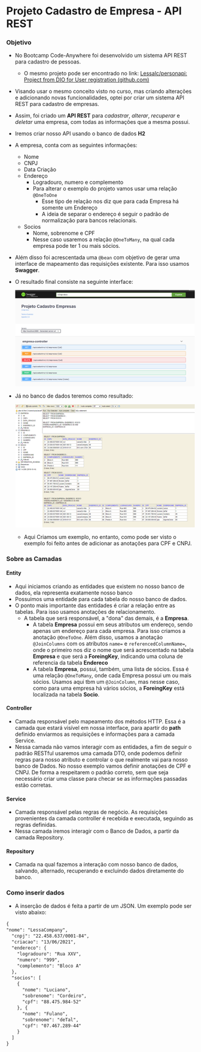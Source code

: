# Projeto Cadastro de Empresa - API REST

### Objetivo

- No Bootcamp Code-Anywhere foi desenvolvido um sistema API REST para cadastro de pessoas. 
  - O mesmo projeto pode ser encontrado no link: [Lessalc/personapi: Project from DIO for User registration (github.com)](https://github.com/Lessalc/personapi)
- Visando usar o mesmo conceito visto no curso, mas criando alterações e adicionando novas funcionalidades, optei por criar um sistema API REST para cadastro de empresas. 

- Assim, foi criado um **API REST** para _cadastrar_, _alterar_, _recuperar_ e _deletar_ uma empresa, com todas as informações que a mesma possui.

- Iremos criar nosso API usando o banco de dados **H2** 

- A empresa, conta com as seguintes informações:
  - Nome
  - CNPJ
  - Data Criação
  - Endereço 
    - Logradouro, numero e complemento
    - Para alterar o exemplo do projeto vamos usar uma relação `@OneToOne`
      - Esse tipo de relação nos diz que para cada Empresa há somente um Endereço
      - A ideia de separar o endereço é seguir o padrão de normalização para bancos relacionais.
  - Socios
    - Nome, sobrenome e CPF
    - Nesse caso usaremos a relação `@OneToMany`, na qual cada empresa pode ter 1 ou mais sócios.
  
- Além disso foi acrescentada uma `@bean` com objetivo de gerar uma interface de mapeamento das requisições existente. Para isso usamos **Swagger**.

- O resultado final consiste na seguinte interface:

  ![swagger_bean](images/swagger_bean.png)

- Já no banco de dados teremos como resultado:

  ![bdh2](images/bdh2.png)

  - Aqui Criamos um exemplo, no entanto, como pode ser visto o exemplo foi feito antes de adicionar as anotações para CPF e CNPJ.

### Sobre as Camadas

#### Entity

- Aqui iniciamos criando as entidades que existem no nosso banco de dados, ela representa exatamente nosso banco
- Possuimos uma entidade para cada tabela do nosso banco de dados. 
- O ponto mais importante das entidades é criar a relação entre as tabelas. Para isso usamos anotações de relacionamento.
  - A tabela que será responsável, a "dona" das demais, é a **Empresa**.
    - A tabela **Empresa** possui em seus atributos um endereço, sendo apenas um endereço para cada empresa. Para isso criamos a anotação `@OneToOne`. Além disso, usamos a anotação `@JoinColumns` com os atributos `name=` e `referencedColumnName=`, onde o primeiro nos diz o nome que será acrescentado na tabela **Empresa** e que será a **ForeingKey**, indicando uma coluna de referencia da tabela **Endereco**
    - A tabela **Empresa**, possui, também, uma lista de sócios. Essa é uma relação `@OneToMany`, onde cada Empresa possui um ou mais sócios. Usamos aqui tbm um `@JoinColumn`, mas nesse caso, como para uma empresa há vários sócios, a **ForeingKey** está localizada na tabela **Socio**.

#### Controller

- Camada responsável pelo mapeamento dos métodos HTTP. Essa é a camada que estará visível em nossa interface, para apartir do **path** definido enviarmos as requisições e informações para a camada Service.
- Nessa camada não vamos interagir com as entidades, a fim de seguir o padrão RESTful usaremos uma camada DTO, onde podemos definir regras para nosso atributo e controlar o que realmente vai para nosso banco de Dados. No nosso exemplo vamos definir anotações de CPF e CNPJ. De forma a respeitarem o padrão correto, sem que seja necessário criar uma classe para checar se as informações passadas estão corretas. 

#### Service

- Camada responsável pelas regras de negócio. As requisições provenientes da camada controller é recebida e executada, seguindo as regras definidas.
-  Nessa camada iremos interagir com o Banco de Dados, a partir da camada Repository.

#### Repository

- Camada na qual fazemos a interação com nosso banco de dados, salvando, alternado, recuperando e excluindo dados diretamente do banco.

### Como inserir dados

- A inserção de dados é feita a partir de um JSON. Um exemplo pode ser visto abaixo:

``` {
{
"nome": "LessaCompany",
  "cnpj": "22.458.637/0001-84",
  "criacao": "13/06/2021",
  "endereco": {
    "logradouro": "Rua XXV",
    "numero": "999",
    "complemento": "Bloco A"
  },
  "socios": [
    {
      "nome": "Luciano",
      "sobrenome": "Cordeiro",
      "cpf": "88.475.984-52"
    }, {
      "nome": "Fulano",
      "sobrenome": "deTal",
      "cpf": "07.467.289-44"
    }
  ]
}
```